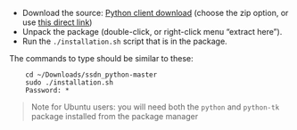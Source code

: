 * Download the source: [Python client download](https://github.com/sensestage/ssdn_python) (choose the zip option, or use [this direct link](https://github.com/sensestage/ssdn_python/archive/master.zip))
* Unpack the package (double-click, or right-click menu “extract here”).
* Run the `./installation.sh` script that is in the package.


The commands to type should be similar to these:

```
    cd ~/Downloads/ssdn_python-master
    sudo ./installation.sh
    Password: *
```


> Note for Ubuntu users: you will need both the `python` and `python-tk` package installed from the package manager
